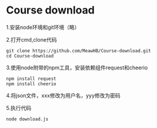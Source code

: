 # Course download

1.安装node环境和git环境（略）

2.打开cmd,clone代码     
```
git clone https://github.com/MeawHB/Course-download.git
cd Course-download
```

3.使用node附带的npm工具，安装依赖组件request和cheerio  
```
npm install request   
npm install cheerio
```

4.将json文件，xxx修改为用户名，yyy修改为密码

5.执行代码
```
node download.js
```